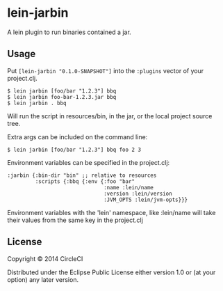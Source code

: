 # lein-jarbin

A lein plugin to run binaries contained a jar.

## Usage

Put `[lein-jarbin "0.1.0-SNAPSHOT"]` into the `:plugins` vector of your project.clj.

    $ lein jarbin [foo/bar "1.2.3"] bbq
    $ lein jarbin foo-bar-1.2.3.jar bbq
    $ lein jarbin . bbq

Will run the script in resources/bin, in the jar, or the local project source tree.

Extra args can be included on the command line:

    $ lein jarbin [foo/bar "1.2.3"] bbq foo 2 3

Environment variables can be specified in the project.clj:

    :jarbin {:bin-dir "bin" ;; relative to resources
             :scripts {:bbq {:env {:foo "bar"
                                   :name :lein/name
                                   :version :lein/version
                                   :JVM_OPTS :lein/jvm-opts}}}

Environment variables with the 'lein' namespace, like :lein/name will take their values from the same key in the project.clj

## License

Copyright © 2014 CircleCI

Distributed under the Eclipse Public License either version 1.0 or (at
your option) any later version.
